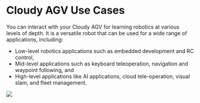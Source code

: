 # Cloudy AGV Use Cases
You can interact with your Cloudy AGV  for learning robotics at various levels of depth. It is a versatile robot that can be used for a wide range of applications, including:
* Low-level robotics applications such as embedded development and RC control, 
* Mid-level applications such as keyboard teleoperation, navigation and waypoint following, and
* High-level applications like AI applications, cloud tele-operation, visual slam, and fleet management.

<img src="https://raw.githubusercontent.com/robolaunch/cloudy/docs/docs/images/samples.png">
